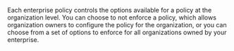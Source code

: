 Each enterprise policy controls the options available for a policy at the organization level. You can choose to not enforce a policy, which allows organization owners to configure the policy for the organization, or you can choose from a set of options to enforce for all organizations owned by your enterprise.